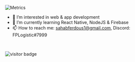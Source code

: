 ![Metrics](https://metrics.lecoq.io/FPLCodes?template=classic&achievements=1&lines=1&introduction=1&achievements.threshold=C&achievements.secrets=true&achievements.display=compact&achievements.limit=0&introduction.title=true&config.timezone=Asia%2FKuala_Lumpur)

- 👀 I’m interested in web & app development
- 🌱 I’m currently learning React Native, NodeJS & Firebase
- 📫 How to reach me: sahabferdous1@gmail.com, Discord: FPLogistic#7999
<br>

![visitor badge](https://visitor-badge-reloaded.herokuapp.com/badge?page_id=FPLCodes&lcolor=3f52ad&color=4280f1)

<!---
FPLCodes/FPLCodes is a ✨ special ✨ repository because its `README.md` (this file) appears on your GitHub profile.
You can click the Preview link to take a look at your changes.
--->
